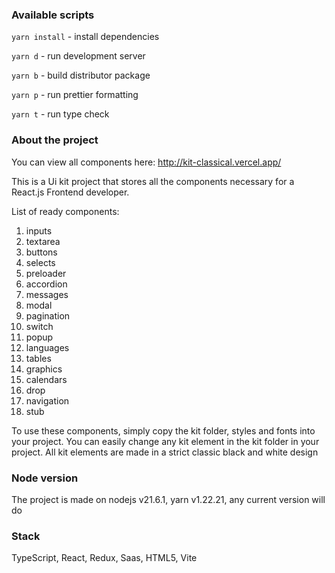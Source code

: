 ### Available scripts

`yarn install` - install dependencies

`yarn d` - run development server

`yarn b` - build distributor package

`yarn p` - run prettier formatting

`yarn t` - run type check

### About the project

You can view all components here: http://kit-classical.vercel.app/

This is a Ui kit project that stores all the components necessary for a React.js Frontend developer.

List of ready components:

1. inputs
2. textarea
3. buttons
4. selects
5. preloader
6. accordion
7. messages
8. modal
9. pagination
10. switch
11. popup
12. languages
13. tables
14. graphics
15. calendars
16. drop
17. navigation
18. stub

To use these components, simply copy the kit folder, styles and fonts into your project. You can easily change any kit element in the kit folder in your project. All kit elements are made in a strict classic black and white design

### Node version

The project is made on nodejs v21.6.1, yarn v1.22.21, any current version will do

### Stack

TypeScript, React, Redux, Saas, HTML5, Vite

